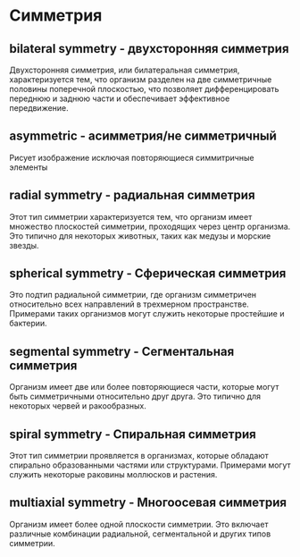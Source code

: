 <script setup lang="ts">
import VSlider from "@/components/VSlider.vue";
</script>

# Симметрия

## bilateral symmetry - двухсторонняя симметрия

Двухсторонняя симметрия, или билатеральная симметрия, характеризуется тем, что организм разделен на две симметричные половины поперечной плоскостью, что позволяет дифференцировать переднюю и заднюю части и обеспечивает эффективное передвижение.

## asymmetric - асимметрия/не симметричный

Рисует изображение исключая повторяющиеся симмитричные элементы

## radial symmetry - радиальная симметрия

Этот тип симметрии характеризуется тем, что организм имеет множество плоскостей симметрии, проходящих через центр организма. Это типично для некоторых животных, таких как медузы и морские звезды.

## spherical symmetry - Сферическая симметрия

Это подтип радиальной симметрии, где организм симметричен относительно всех направлений в трехмерном пространстве. Примерами таких организмов могут служить некоторые простейшие и бактерии.

## segmental symmetry - Сегментальная симметрия

Организм имеет две или более повторяющиеся части, которые могут быть симметричными относительно друг друга. Это типично для некоторых червей и ракообразных.

## spiral symmetry - Спиральная симметрия

Этот тип симметрии проявляется в организмах, которые обладают спирально образованными частями или структурами. Примерами могут служить некоторые раковины моллюсков и растения.

## multiaxial symmetry - Многоосевая симметрия

Организм имеет более одной плоскости симметрии. Это включает различные комбинации радиальной, сегментальной и других типов симметрии.
